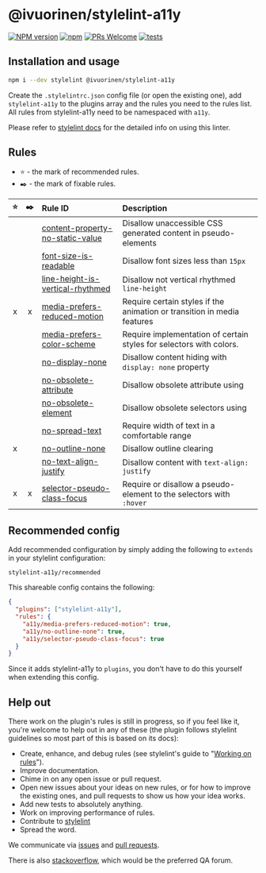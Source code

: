 # @ivuorinen/stylelint-a11y

[![NPM version](http://img.shields.io/npm/v/@ivuorinen/stylelint-a11y.svg)](https://www.npmjs.org/package/@ivuorinen/stylelint-a11y) [![npm](https://img.shields.io/npm/dt/@ivuorinen/stylelint-a11y.svg)](http://www.npmtrends.com/@ivuorinen/stylelint-a11y) [![PRs Welcome](https://img.shields.io/badge/PRs-welcome-brightgreen.svg)](https://egghead.io/courses/how-to-contribute-to-an-open-source-project-on-github) [![tests](https://github.com/ivuorinen/stylelint-a11y/actions/workflows/tests.yml/badge.svg)](https://github.com/ivuorinen/stylelint-a11y/actions/workflows/tests.yml)

## Installation and usage

```bash
npm i --dev stylelint @ivuorinen/stylelint-a11y
```

Create the `.stylelintrc.json` config file (or open the existing one), add `stylelint-a11y` to the plugins array and the rules you need to the rules list. All rules from stylelint-a11y need to be namespaced with `a11y`.

Please refer to [stylelint docs][stylelint-guide] for the detailed info on using this linter.

## Rules

- ⭐️ - the mark of recommended rules.
- ✒️ - the mark of fixable rules.

| ⭐ | ️✒️ | Rule ID                                                                   | Description                                                            |
|:-:|:-:| :------------------------------------------------------------------------ | :---------------------------------------------------------------------- |
|   |   | [content-property-no-static-value][rule-content-property-no-static-value] | Disallow unaccessible CSS generated content in pseudo-elements          |
|   |   | [font-size-is-readable][rule-font-size-is-readable]                       | Disallow font sizes less than `15px`                                    |
|   |   | [line-height-is-vertical-rhythmed][rule-line-height-is-vert-rhymed]       | Disallow not vertical rhythmed `line-height`                            |
| x️ | x | [media-prefers-reduced-motion][rule-media-prefers-reduced-motion]         | Require certain styles if the animation or transition in media features |
|   |   | [media-prefers-color-scheme][rule-media-prefers-color-scheme]             | Require implementation of certain styles for selectors with colors.     |
|   |   | [no-display-none][rule-no-display-none]                                   | Disallow content hiding with `display: none` property                   |
|   |   | [no-obsolete-attribute][rule-no-obsolete-attribute]                       | Disallow obsolete attribute using                                       |
|   |   | [no-obsolete-element][rule-no-obsolete-element]                           | Disallow obsolete selectors using                                       |
|   |   | [no-spread-text][rule-no-spread-text]                                     | Require width of text in a comfortable range                            |
| x |   | [no-outline-none][rule-no-outline-none]                                   | Disallow outline clearing                                               |
|   |   | [no-text-align-justify][rule-no-text-align-justify]                       | Disallow content with `text-align: justify`                             |
| x | x | [selector-pseudo-class-focus][rule-selector-pseudo-class-focus]           | Require or disallow a pseudo-element to the selectors with `:hover`     |


## Recommended config

Add recommended configuration by simply adding the following to `extends` in your stylelint configuration:

```
stylelint-a11y/recommended
```

This shareable config contains the following:

```json
{
  "plugins": ["stylelint-a11y"],
  "rules": {
    "a11y/media-prefers-reduced-motion": true,
    "a11y/no-outline-none": true,
    "a11y/selector-pseudo-class-focus": true
  }
}
```

Since it adds stylelint-a11y to `plugins`, you don't have to do this yourself when extending this config.

## Help out

There work on the plugin's rules is still in progress, so if you feel like it, you're welcome to help out in any of these (the plugin follows stylelint guidelines so most part of this is based on its docs):

- Create, enhance, and debug rules (see stylelint's guide to "[Working on rules][stylelint-dev-rules]").
- Improve documentation.
- Chime in on any open issue or pull request.
- Open new issues about your ideas on new rules, or for how to improve the existing ones, and pull requests to show us how your idea works.
- Add new tests to absolutely anything.
- Work on improving performance of rules.
- Contribute to [stylelint](https://github.com/stylelint/stylelint)
- Spread the word.

We communicate via [issues][repo-issues] and [pull requests][repo-pr].

There is also [stackoverflow][so-stylelint], which would be the preferred QA forum.

[repo-issues]: https://github.com/ivuorinen/stylelint-a11y/issues
[repo-pr]: https://github.com/ivuorinen/stylelint-a11y/pulls

[rule-content-property-no-static-value]: ./src/rules/content-property-no-static-value/README.md
[rule-font-size-is-readable]: ./src/rules/font-size-is-readable/README.md
[rule-line-height-is-vert-rhymed]: ./src/rules/line-height-is-vertical-rhythmed/README.md
[rule-media-prefers-reduced-motion]: ./src/rules/media-prefers-reduced-motion/README.md
[rule-media-prefers-color-scheme]: ./src/rules/media-prefers-color-scheme/README.md
[rule-no-display-none]: ./src/rules/no-display-none/README.md
[rule-no-obsolete-attribute]: ./src/rules/no-obsolete-attribute/README.md
[rule-no-obsolete-element]: ./src/rules/no-obsolete-element/README.md
[rule-no-spread-text]: ./src/rules/no-spread-text/README.md
[rule-no-outline-none]: ./src/rules/no-outline-none/README.md
[rule-no-text-align-justify]: ./src/rules/no-text-align-justify/README.md
[rule-selector-pseudo-class-focus]: ./src/rules/selector-pseudo-class-focus/README.md

[stylelint-guide]: https://stylelint.io/user-guide/
[stylelint-dev-rules]: https://github.com/stylelint/stylelint/blob/master/docs/developer-guide/rules.md

[so-stylelint]: https://stackoverflow.com/questions/tagged/stylelint
